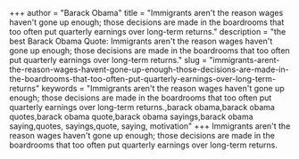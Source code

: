 +++
author = "Barack Obama"
title = "Immigrants aren't the reason wages haven't gone up enough; those decisions are made in the boardrooms that too often put quarterly earnings over long-term returns."
description = "the best Barack Obama Quote: Immigrants aren't the reason wages haven't gone up enough; those decisions are made in the boardrooms that too often put quarterly earnings over long-term returns."
slug = "immigrants-arent-the-reason-wages-havent-gone-up-enough-those-decisions-are-made-in-the-boardrooms-that-too-often-put-quarterly-earnings-over-long-term-returns"
keywords = "Immigrants aren't the reason wages haven't gone up enough; those decisions are made in the boardrooms that too often put quarterly earnings over long-term returns.,barack obama,barack obama quotes,barack obama quote,barack obama sayings,barack obama saying,quotes, sayings,quote, saying, motivation"
+++
Immigrants aren't the reason wages haven't gone up enough; those decisions are made in the boardrooms that too often put quarterly earnings over long-term returns.
